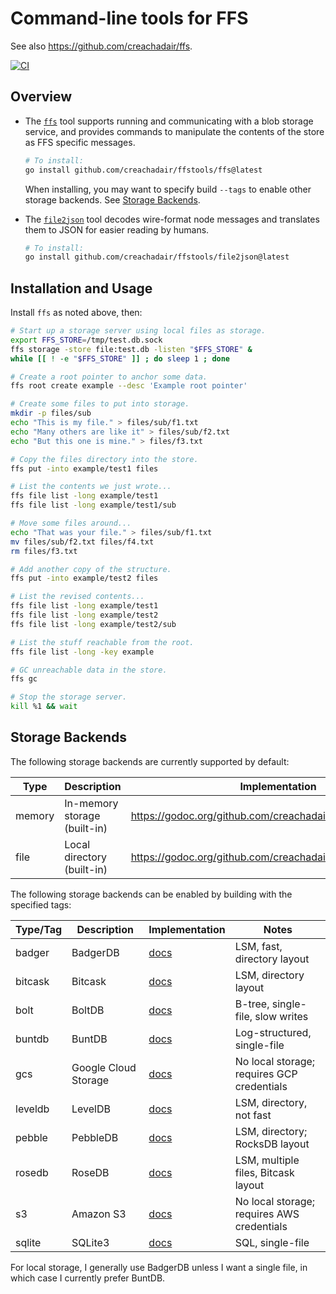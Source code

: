 # Command-line tools for FFS

See also https://github.com/creachadair/ffs.

[![CI](https://github.com/creachadair/ffstools/actions/workflows/go-presubmit.yml/badge.svg?event=push&branch=main)](https://github.com/creachadair/ffstools/actions/workflows/go-presubmit.yml)

## Overview

- The [`ffs`](https://github.com/creachadair/ffstools/tree/main/ffs) tool
  supports running and communicating with a blob storage service, and provides
  commands to manipulate the contents of the store as FFS specific messages.

  ```sh
  # To install:
  go install github.com/creachadair/ffstools/ffs@latest
  ```

  When installing, you may want to specify build `--tags` to enable other
  storage backends. See [Storage Backends](#storage-backends).

- The [`file2json`](https://github.com/creachadair/ffstools/tree/main/file2json)
  tool decodes wire-format node messages and translates them to JSON for easier
  reading by humans.

  ```sh
  # To install:
  go install github.com/creachadair/ffstools/file2json@latest
  ```

## Installation and Usage

Install `ffs` as noted above, then:

```bash
# Start up a storage server using local files as storage.
export FFS_STORE=/tmp/test.db.sock
ffs storage -store file:test.db -listen "$FFS_STORE" &
while [[ ! -e "$FFS_STORE" ]] ; do sleep 1 ; done

# Create a root pointer to anchor some data.
ffs root create example --desc 'Example root pointer'

# Create some files to put into storage.
mkdir -p files/sub
echo "This is my file." > files/sub/f1.txt
echo "Many others are like it" > files/sub/f2.txt
echo "But this one is mine." > files/f3.txt

# Copy the files directory into the store.
ffs put -into example/test1 files

# List the contents we just wrote...
ffs file list -long example/test1
ffs file list -long example/test1/sub

# Move some files around...
echo "That was your file." > files/sub/f1.txt
mv files/sub/f2.txt files/f4.txt
rm files/f3.txt

# Add another copy of the structure.
ffs put -into example/test2 files

# List the revised contents...
ffs file list -long example/test1
ffs file list -long example/test2
ffs file list -long example/test2/sub

# List the stuff reachable from the root.
ffs file list -long -key example

# GC unreachable data in the store.
ffs gc

# Stop the storage server.
kill %1 && wait
```

## Storage Backends

The following storage backends are currently supported by default:

| Type   | Description                  | Implementation                                                 |
|--------|------------------------------|----------------------------------------------------------------|
| memory | In-memory storage (built-in) | https://godoc.org/github.com/creachadair/ffs/blob/memstore     |
| file   | Local directory (built-in)   | https://godoc.org/github.com/creachadair/ffs/storage/filestore |

The following storage backends can be enabled by building with the specified tags:

| Type/Tag | Description          | Implementation                                                    | Notes                                      |
|----------|----------------------|-------------------------------------------------------------------|--------------------------------------------|
| badger   | BadgerDB             | [docs](https://godoc.org/github.com/dgraph-io/badger/v4)          | LSM, fast, directory layout                |
| bitcask  | Bitcask              | [docs](https://godoc.org/git.mills.io/prologic/bitcask)           | LSM, directory layout                      |
| bolt     | BoltDB               | [docs](https://godoc.org/go.etcd.io/bbolt)                        | B-tree, single-file, slow writes           |
| buntdb   | BuntDB               | [docs](https://godoc.org/github.com/tidwall/buntdb)               | Log-structured, single-file                |
| gcs      | Google Cloud Storage | [docs](https://godoc.org/cloud.google.com/go/storage)             | No local storage; requires GCP credentials |
| leveldb  | LevelDB              | [docs](https://godoc.org/github.com/syndtr/goleveldb/leveldb)     | LSM, directory, not fast                   |
| pebble   | PebbleDB             | [docs](https://godoc.org/github.com/cockroachdb/pebble)           | LSM, directory; RocksDB layout             |
| rosedb   | RoseDB               | [docs](https://godoc.org/github.com/rosedblabs/rosedb/v2)         | LSM, multiple files, Bitcask layout        |
| s3       | Amazon S3            | [docs](https://godoc.org/github.com/aws/aws-sdk-go-v2/service/s3) | No local storage; requires AWS credentials |
| sqlite   | SQLite3              | [docs](https://godoc.org/modernc.org/sqlite)                      | SQL, single-file                           |

For local storage, I generally use BadgerDB unless I want a single file, in which case I currently prefer BuntDB.
